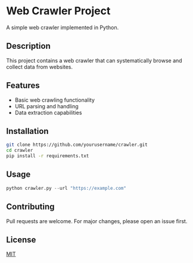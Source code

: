 # Web Crawler Project

A simple web crawler implemented in Python.

## Description

This project contains a web crawler that can systematically browse and collect data from websites.

## Features

- Basic web crawling functionality
- URL parsing and handling
- Data extraction capabilities

## Installation

```bash
git clone https://github.com/yourusername/crawler.git
cd crawler
pip install -r requirements.txt
```

## Usage

```python
python crawler.py --url "https://example.com"
```

## Contributing

Pull requests are welcome. For major changes, please open an issue first.

## License

[MIT](https://choosealicense.com/licenses/mit/)

